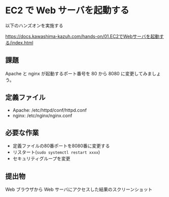 # EC2 で Web サーバを起動する
以下のハンズオンを実施する

https://docs.kawashima-kazuh.com/hands-on/01.EC2でWebサーバを起動する/index.html

## 課題
Apache と nginx が起動するポート番号を 80 から 8080 に変更してみましょう。

## 定義ファイル
* Apache: /etc/httpd/conf/httpd.conf 
* nginx: /etc/nginx/nginx.conf

## 必要な作業
* 定義ファイルの80番ポートを8080番に変更する
* リスタート(`sudo systemctl restart xxxx`)
* セキュリティグループを変更

## 提出物
Web ブラウザから Web サーバにアクセスした結果のスクリーンショット
